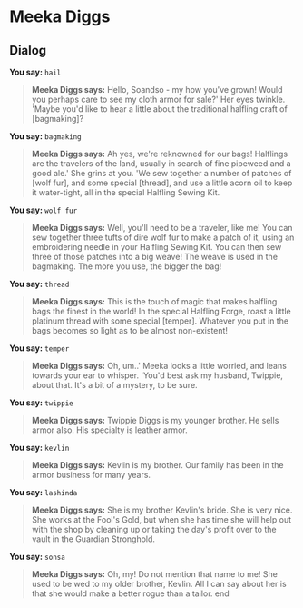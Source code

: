 # Meeka Diggs


## Dialog

**You say:** `hail`



>**Meeka Diggs says:** Hello, Soandso - my how you've grown!  Would you perhaps care to see my cloth armor for sale?'  Her eyes twinkle.  'Maybe you'd like to hear a little about the traditional halfling craft of [bagmaking]?

**You say:** `bagmaking`



>**Meeka Diggs says:** Ah yes, we're reknowned for our bags!  Halflings are the travelers of the land, usually in search of fine pipeweed and a good ale.'  She grins at you.  'We sew together a number of patches of [wolf fur], and some special [thread], and use a little acorn oil to keep it water-tight, all in the special Halfling Sewing Kit.

**You say:** `wolf fur`



>**Meeka Diggs says:** Well, you'll need to be a traveler, like me!  You can sew together three tufts of dire wolf fur to make a patch of it, using an embroidering needle in your Halfling Sewing Kit.  You can then sew three of those patches into a big weave!  The weave is used in the bagmaking.  The more you use, the bigger the bag!

**You say:** `thread`



>**Meeka Diggs says:** This is the touch of magic that makes halfling bags the finest in the world!  In the special Halfling Forge, roast a little platinum thread with some special [temper].  Whatever you put in the bags becomes so light as to be almost non-existent!

**You say:** `temper`



>**Meeka Diggs says:** Oh, um..'  Meeka looks a little worried, and leans towards your ear to whisper.  'You'd best ask my husband, Twippie, about that.  It's a bit of a mystery, to be sure.

**You say:** `twippie`



>**Meeka Diggs says:** Twippie Diggs is my younger brother. He sells armor also. His specialty is leather armor.

**You say:** `kevlin`



>**Meeka Diggs says:** Kevlin is my brother. Our family has been in the armor business for many years.

**You say:** `lashinda`



>**Meeka Diggs says:** She is my brother Kevlin's bride. She is very nice. She works at the Fool's Gold, but when she has time she will help out with the shop by cleaning up or taking the day's profit over to the vault in the Guardian Stronghold.

**You say:** `sonsa`



>**Meeka Diggs says:** Oh, my! Do not mention that name to me! She used to be wed to my older brother, Kevlin. All I can say about her is that she would make a better rogue than a tailor.
end